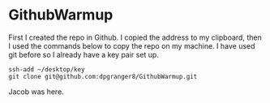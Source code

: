 # GithubWarmup

First I created the repo in Github. I copied the address to my clipboard, then I used the commands below to copy the repo on my machine. I have used git before so I already have a key pair set up.
```console
ssh-add ~/desktop/key
git clone git@github.com:dpgranger8/GithubWarmup.git
```

Jacob was here.